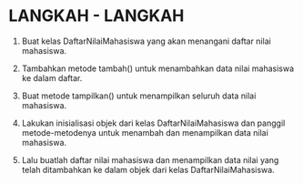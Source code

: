 # LANGKAH - LANGKAH

1. Buat kelas DaftarNilaiMahasiswa yang akan menangani daftar nilai mahasiswa.

2. Tambahkan metode tambah() untuk menambahkan data nilai mahasiswa ke dalam daftar.

3. Buat metode tampilkan() untuk menampilkan seluruh data nilai mahasiswa.

4. Lakukan inisialisasi objek dari kelas DaftarNilaiMahasiswa dan panggil metode-metodenya untuk menambah dan menampilkan data nilai mahasiswa.

5. Lalu buatlah daftar nilai mahasiswa dan menampilkan data nilai yang telah ditambahkan ke dalam objek dari kelas DaftarNilaiMahasiswa.
